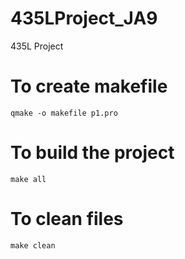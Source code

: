 # 435LProject_JA9

435L Project

# To create makefile
```qmake -o makefile p1.pro```

# To build the project
```make all```

# To clean files
```make clean```